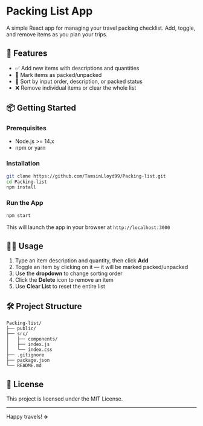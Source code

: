 # Packing List App

A simple React app for managing your travel packing checklist. Add, toggle, and remove items as you plan your trips.

## 🚀 Features

* ✅ Add new items with descriptions and quantities
* 🧳 Mark items as packed/unpacked
* 🔄 Sort by input order, description, or packed status
* ❌ Remove individual items or clear the whole list

## 📦 Getting Started

### Prerequisites

* Node.js >= 14.x
* npm or yarn

### Installation

```bash
git clone https://github.com/TamsinLloyd99/Packing-list.git
cd Packing-list
npm install
```

### Run the App

```bash
npm start
```

This will launch the app in your browser at `http://localhost:3000`

## 🧑‍💻 Usage

1. Type an item description and quantity, then click **Add**
2. Toggle an item by clicking on it — it will be marked packed/unpacked
3. Use the **dropdown** to change sorting order
4. Click the **Delete** icon to remove an item
5. Use **Clear List** to reset the entire list

## 🛠 Project Structure

```
Packing-list/
├── public/
├── src/
│   ├── components/
│   ├── index.js
│   └── index.css
├── .gitignore
├── package.json
└── README.md
```

## 📄 License

This project is licensed under the MIT License.

---

Happy travels! ✈️

